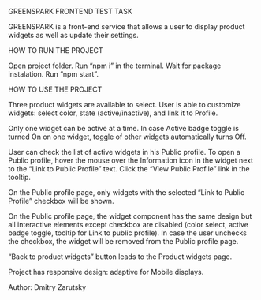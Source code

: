 GREENSPARK FRONTEND TEST TASK

GREENSPARK is a front-end service that allows a user to display product widgets as well as update their settings.

HOW TO RUN THE PROJECT

Open project folder.
Run “npm i” in the terminal.
Wait for package instalation.
Run “npm start”.

HOW TO USE THE PROJECT

Three product widgets are available to select. User is able to customize widgets: select color, state (active/inactive), and link it to Profile.

Only one widget can be active at a time. In case Active badge toggle is turned On on one widget, toggle of other widgets automatically turns Off.

User can check the list of active widgets in his Public profile. To open a Public profile, hover the mouse over the Information icon in the widget next to the “Link to Public Profile” text. Click the “View Public Profile” link in the tooltip.

On the Public profile page, only widgets with the selected “Link to Public Profile” checkbox will be shown.

On the Public profile page, the widget component has the same design but all interactive elements except checkbox are disabled (color select,  active badge toggle, tooltip for Link to public profile). In case the user unchecks the checkbox, the widget will be removed from the Public profile page.

“Back to product widgets” button leads to the Product widgets page.

Project has responsive design: adaptive for Mobile displays.

Author: Dmitry Zarutsky 
